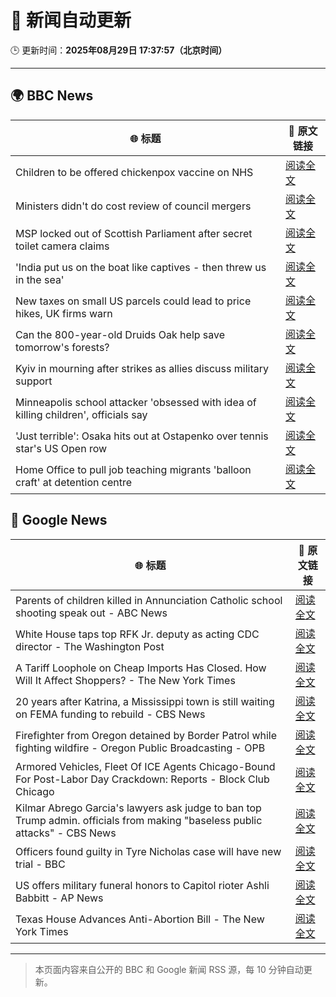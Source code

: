 # 🧠 新闻自动更新

🕒 更新时间：**2025年08月29日 17:37:57（北京时间）**

---

## 🌍 BBC News

| 🌐 标题 | 🔗 原文链接 |
|--------|-------------|
| Children to be offered chickenpox vaccine on NHS | [阅读全文](https://www.bbc.com/news/articles/c860n445vyxo?at_medium=RSS&at_campaign=rss) |
| Ministers didn't do cost review of council mergers | [阅读全文](https://www.bbc.com/news/articles/cj9wxnlnrxdo?at_medium=RSS&at_campaign=rss) |
| MSP locked out of Scottish Parliament after secret toilet camera claims | [阅读全文](https://www.bbc.com/news/articles/c9wy40rxrvxo?at_medium=RSS&at_campaign=rss) |
| 'India put us on the boat like captives - then threw us in the sea' | [阅读全文](https://www.bbc.com/news/articles/c4g0p0522zeo?at_medium=RSS&at_campaign=rss) |
| New taxes on small US parcels could lead to price hikes, UK firms warn | [阅读全文](https://www.bbc.com/news/articles/cvg3yjnq5zeo?at_medium=RSS&at_campaign=rss) |
| Can the 800-year-old Druids Oak help save tomorrow's forests? | [阅读全文](https://www.bbc.com/news/articles/cx2xz8r7egpo?at_medium=RSS&at_campaign=rss) |
| Kyiv in mourning after strikes as allies discuss military support | [阅读全文](https://www.bbc.com/news/articles/cy9834jp9qno?at_medium=RSS&at_campaign=rss) |
| Minneapolis school attacker 'obsessed with idea of killing children', officials say | [阅读全文](https://www.bbc.com/news/articles/c4g0lyny7ydo?at_medium=RSS&at_campaign=rss) |
| 'Just terrible': Osaka hits out at Ostapenko over tennis star's US Open row | [阅读全文](https://www.bbc.com/sport/tennis/articles/c707lv5vxxdo?at_medium=RSS&at_campaign=rss) |
| Home Office to pull job teaching migrants 'balloon craft' at detention centre | [阅读全文](https://www.bbc.com/news/articles/c0qlxxxpq35o?at_medium=RSS&at_campaign=rss) |

## 📰 Google News

| 🌐 标题 | 🔗 原文链接 |
|--------|-------------|
| Parents of children killed in Annunciation Catholic school shooting speak out - ABC News | [阅读全文](https://news.google.com/rss/articles/CBMihwFBVV95cUxOT2s0anZ6ZkxibEFTdkZKejMxQjRQZld6UmlrZG9kTEdwU2F0VmVHUjl5TWtnMkxLVTZ6SUtzRThkUV84VEJXQ0NoRk52RUhIWHo0NlVyVV9YeExkSFc3LVRCQ0lzSFBScXY0V0lyY3dQRnQ5SHd1cmNpOUJ3M1pBeTluTTFTMHPSAYwBQVVfeXFMTjZpM2J3NHd0Tkk3YUhEV2xXUTd3bXVXcXNkZUJqdk5kZ2dMcXdVbXhJdmRRZG9Hb1A2azZySUcyWVlQemRvWE9Zd2FhRXVXeEhlVGd4YS1tMENQdnpJbUh4M1RESWUtUlZ0NGtsUXNFdWhzRnVsRGlYSDBObTVQMnhoTnlINlBzZEwybmg?oc=5) |
| White House taps top RFK Jr. deputy as acting CDC director - The Washington Post | [阅读全文](https://news.google.com/rss/articles/CBMigAFBVV95cUxPU3RlMUYzQzh6MzNTa0hPZnpRRVRudlJwZEE4RlZPV1JXOEVyUVVrVFVWZVJNN3VETmxBTnJ5WDBkcktCeFRFS2tHbHJHM3lVWkozUHlBQk1iaEdTQkc4am1fNmJIeXZxZjV5WTZ0eEhNYWRoczZWR2IzYWdzMjhyNw?oc=5) |
| A Tariff Loophole on Cheap Imports Has Closed. How Will It Affect Shoppers? - The New York Times | [阅读全文](https://news.google.com/rss/articles/CBMifkFVX3lxTE9nUnkxTC1pQ0owMEJPTTRfNWVHcG9Hdm5oTUN5V0V3eEtHakh2SUVTajZCSEZaRXRpTlJrV0hiYWJjSGhmSmJQWFhQYVJfaXNCcWl1SGFSV2Z3X2dKN2ctWUFxZnZvTDA0aVA2N3N6cjZFdWR6OTNoNUFadXZFZw?oc=5) |
| 20 years after Katrina, a Mississippi town is still waiting on FEMA funding to rebuild - CBS News | [阅读全文](https://news.google.com/rss/articles/CBMigwFBVV95cUxQa1VfS0JUeVdFSmxRVjYwYlppal8tVndRVUxxMlEtRXRsbndzSDdBVGRCaUhmMUdZLUUxWThzZXdsYXlydnlTY2I2bFBBaVZ3YkVOcTltOHVubUxKMUxjdm9GRmhoUWNCMWpvWGs5Q29fX3V4dmVSSDZPUlhLeGU4QlZaZ9IBiAFBVV95cUxPamxBbTlwU0J4M0swX25sZnI5cWM5TjU0ZGtaZXVMUlN0elJVcTJJaXdwOEtKWVBGa3VwUjVlSnN4N0cySHZjaDU5eEdoa1NTUUo0Q0tiVWkzXzRZdUs2aHVZbUNLb3U5UWROTldQNGJoUkFjUFZrdDRETGQ5UVB3N2QzTk51akVf?oc=5) |
| Firefighter from Oregon detained by Border Patrol while fighting wildfire - Oregon Public Broadcasting - OPB | [阅读全文](https://news.google.com/rss/articles/CBMipwFBVV95cUxOU0tzdVpEZ1FCamNEclpCc1lQYTNGODlJWDM2V3hUNHQtblM1M1NhRGpld0MwZjViUDZiZlVHcDZDcnQ2R29Ua1o2SWZfRmo1VmIxMWQ5VVhKdy1mR0cxNFV3VkN2d1NBejhVQjA3QnRYV0dZdGFRQTZ1VnJfSVloTGo0VkEyWUVKcWVKenJqSm9yYTRiMjljVnlKcFItWVljZGY5OWF2UQ?oc=5) |
| Armored Vehicles, Fleet Of ICE Agents Chicago-Bound For Post-Labor Day Crackdown: Reports - Block Club Chicago | [阅读全文](https://news.google.com/rss/articles/CBMixwFBVV95cUxPVUE1bGhESzRnS19zNUNXeVpxUkZNWWhUNTI4WEZVSVdiMnQxNEpqU2FRTmhrampLZ3d2TFdEczVQaWtCNmY0MkI4ckRES2NqZm9faFNzQ2w5dGZrend4VU0tZGMtVERLa3FaUk02MUc3bkU0U0dZSFVBTWhZTUdYVGFwM0twWjdvRUwxY2MwTjhiSWdnLW9oYnh1czJ3SUc5a3RsWnJIWkQ1RUZ5dmE3aXpDbnZpWWIyTzNtWkZCNnVMREtLdFA0?oc=5) |
| Kilmar Abrego Garcia's lawyers ask judge to ban top Trump admin. officials from making "baseless public attacks" - CBS News | [阅读全文](https://news.google.com/rss/articles/CBMiqgFBVV95cUxOMnhNNEgwSEh4NXFqS212TndScEVUMGRwTGxYbVpQR1VhUTNxNzF4TVhEMEFuN3FLbXFWYjU2UDFiaThFXzFzNFpUZnNuZmtYYVdNSHpEd2czQzlxaEU2MFpWZVQxeHJvVTloQktsU2REVlNRUFJUUGhQazZqSWUzb0NIVWRGN3NDNm1YWFRjbk1Ib1o1Wmg3V3lrTUw5R1BUaW5JQjNzWWFPUdIBrwFBVV95cUxOaVh3dXpxcUtOZ3BlMFB5TWFtNkU1a0tvcC03ZWJVMFBZVlRNR2J2STUzcEhMTmI1a1A1T00zLVo2b0gtSktwY1pibFc1MmxDZnhhUmNVVGk0SVpRZ1I5Q19udDFKbHFHTklneUI0dGZlVzlMOWdnQXVVanNlSlViQnlCcmR3RWhQMUY4N01PckRmS0ZWQ0lYVDB1M29vTjFoTEk4RmIyZlNtWjdHWm1Z?oc=5) |
| Officers found guilty in Tyre Nicholas case will have new trial - BBC | [阅读全文](https://news.google.com/rss/articles/CBMiWkFVX3lxTE52VDNrYWRERU9IU1lweHQwZVh2UXNWekVTWDJkbFJYdjRyY2tHeXdTVWQzNkVKTGdYcmUwNVZvWUphcFdocGF5QV8yU3BycHluR2FnYWo0VEduUdIBX0FVX3lxTFAyUlI4NnVLQXo1eXItOEdVNWpKMWd3dFl6MWVhZmdPQU83ZlFlRVJjNXBPMUpleVJ4MDBfYUdZQ2ktQjktakg5dlFqUmV3LVFHVXQzVzJxQVY3ZTltOVZj?oc=5) |
| US offers military funeral honors to Capitol rioter Ashli Babbitt - AP News | [阅读全文](https://news.google.com/rss/articles/CBMiqwFBVV95cUxPY1dwOTNwU2xTSTZwbENhNDJuOGVQQVNlaTZxeEdnZmZ3UWNPb1NUYkJuNC04X0JBSVRrcVZWZkdQR1hDT1NpUjFpS1dBR0RkQ1hQU01sN3owVEdOSHZsWlYxQWxmTXV6a1MzOXZzSS1qN2s5cldOTmlzNWFqcjZaWXBCdWlyckhvRVA1SVI4UXV3aTFTY2hocVpGbXpZbTVOTmZYQVVKNVVaaFE?oc=5) |
| Texas House Advances Anti-Abortion Bill - The New York Times | [阅读全文](https://news.google.com/rss/articles/CBMigwFBVV95cUxOMXJNRXB1RFJXQXF3MW0zbUNlWWNPXzhjaG40WDJZLWpaQ25Fa3N0U3NhakJxa0IyRGpPMUc4c0tRQlJzMkt2M3J2ZzZEX2dteE8wZTE5eVF0Zml2QVdQd011ZFRTM0ZmaDd2b2xMa0FsOHVJYUxCTUdtRktKdXNrcDVncw?oc=5) |

---
> 本页面内容来自公开的 BBC 和 Google 新闻 RSS 源，每 10 分钟自动更新。